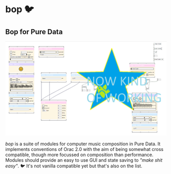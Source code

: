 # bop 🐦
## Bop for Pure Data

![bop.png](bop.png)

*bop* is a suite of modules for computer music composition in Pure Data.  It implements conventions of Orac 2.0 with the aim of being somewhat cross compatible, though more focussed on composition than performance.  Modules should provide an easy to use GUI and state saving to *"make shit easy"*. 🐦 It's not vanilla compatible yet but that's also on the list.


